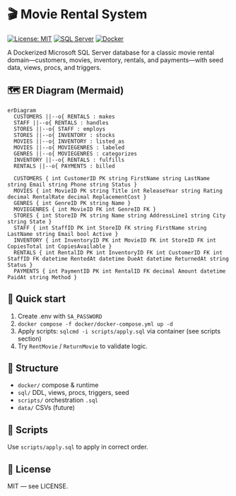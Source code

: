 # 🎬 Movie Rental System

[![License: MIT](https://img.shields.io/badge/License-MIT-yellow.svg)](LICENSE) [![SQL Server](https://img.shields.io/badge/DB-Microsoft%20SQL%20Server-blue)](https://www.microsoft.com/sql-server) [![Docker](https://img.shields.io/badge/Container-Docker-informational)](https://www.docker.com/)

A Dockerized Microsoft SQL Server database for a classic movie rental domain—customers, movies, inventory, rentals, and payments—with seed data, views, procs, and triggers.

## 🗺️ ER Diagram (Mermaid)
```mermaid
erDiagram
  CUSTOMERS ||--o{ RENTALS : makes
  STAFF ||--o{ RENTALS : handles
  STORES ||--o{ STAFF : employs
  STORES ||--o{ INVENTORY : stocks
  MOVIES ||--o{ INVENTORY : listed_as
  MOVIES ||--o{ MOVIEGENRES : labeled
  GENRES ||--o{ MOVIEGENRES : categorizes
  INVENTORY ||--o{ RENTALS : fulfills
  RENTALS ||--o{ PAYMENTS : billed

  CUSTOMERS { int CustomerID PK string FirstName string LastName string Email string Phone string Status }
  MOVIES { int MovieID PK string Title int ReleaseYear string Rating decimal RentalRate decimal ReplacementCost }
  GENRES { int GenreID PK string Name }
  MOVIEGENRES { int MovieID FK int GenreID FK }
  STORES { int StoreID PK string Name string AddressLine1 string City string State }
  STAFF { int StaffID PK int StoreID FK string FirstName string LastName string Email bool Active }
  INVENTORY { int InventoryID PK int MovieID FK int StoreID FK int CopiesTotal int CopiesAvailable }
  RENTALS { int RentalID PK int InventoryID FK int CustomerID FK int StaffID FK datetime RentedAt datetime DueAt datetime ReturnedAt string Status }
  PAYMENTS { int PaymentID PK int RentalID FK decimal Amount datetime PaidAt string Method }
```

## 🚀 Quick start  
1. Create .env with `SA_PASSWORD`
1. `docker compose -f docker/docker-compose.yml up -d`
1. Apply scripts: `sqlcmd -i scripts/apply.sql` via container (see scripts section)
1. Try `RentMovie` / `ReturnMovie` to validate logic.

## 📂 Structure  
- `docker/` compose & runtime  
- `sql/` DDL, views, procs, triggers, seed  
- `scripts/` orchestration `.sql`  
- `data/` CSVs (future)

## 🔧 Scripts  
Use `scripts/apply.sql` to apply in correct order.

## 📝 License  
MIT — see LICENSE.
